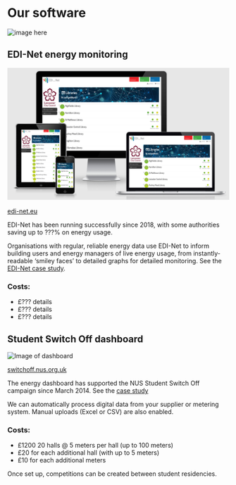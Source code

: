 # Our software

![image here](/images/nus-dashboard-competition.png)

## EDI-Net energy monitoring

![Image of EDI-Net organisations](images/edi-net.png)

[edi-net.eu](https://www.edi-net.eu/en/)

EDI-Net has been running successfully since 2018, with some authorities saving up to ???% on energy usage.

Organisations with regular, reliable energy data use EDI-Net to inform building users and energy managers of live energy usage, from instantly-readable ‘smiley faces’ to detailed graphs for detailed monitoring. See the [EDI-Net case study](#stadt-nürnberg-and-edi-net).

### Costs:

- £??? details
- £??? details
- £??? details

## Student Switch Off dashboard

![Image of dashboard](images/nus-dashboard-competition.png)

[switchoff.nus.org.uk](https://switchoff.nus.org.uk)

The energy dashboard has supported the NUS Student Switch Off campaign since March 2014. See the [case study](#the-nus-energy-dashboard)

We can automatically process digital data from your supplier or metering system. Manual uploads (Excel or CSV) are also enabled.

### Costs:

- £1200 20 halls @ 5 meters per hall (up to 100 meters)
- £20 for each additional hall (with up to 5 meters)
- £10 for each additional meters

Once set up, competitions can be created between student residencies.
